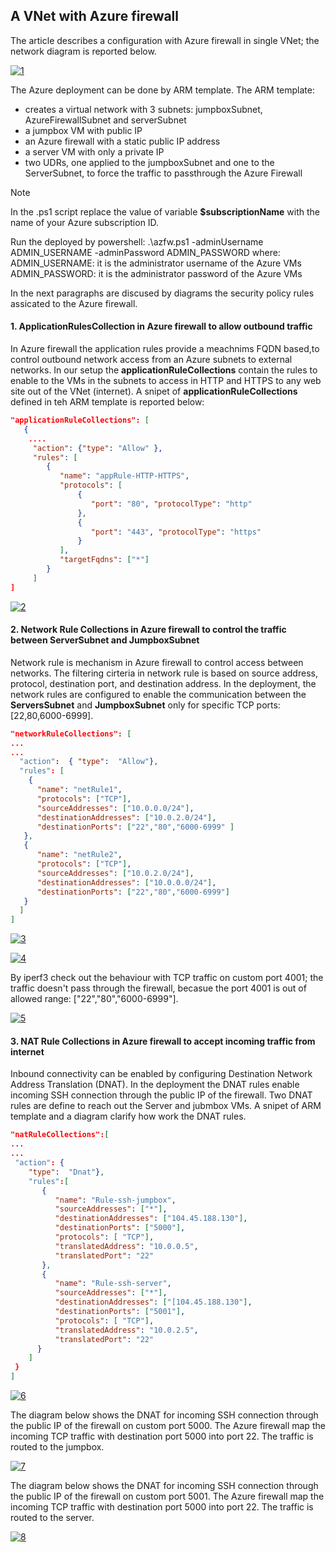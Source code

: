 <properties
pageTitle= 'Configuration with Azure firewall'
description= "ARM template to deploy a basic configuration with Azure firewall in single VNet"
documentationcenter: na
services=""
documentationCenter="na"
authors="fabferri"
manager=""
editor=""/>

<tags
   ms.service="configuration-Example-Azure"
   ms.devlang="na"
   ms.topic="article"
   ms.tgt_pltfrm="na"
   ms.workload="na"
   ms.date="11/01/2019"
   ms.author="fabferri" />

## A VNet with Azure firewall

The article describes a configuration with Azure firewall in single VNet; the network diagram is reported below.

[![1]][1]

The Azure deployment can be done by ARM template. The ARM template: 
* creates a virtual network with 3 subnets: jumpboxSubnet, AzureFirewallSubnet and serverSubnet 
* a jumpbox VM with public IP
* an Azure firewall with a static public IP address
* a server VM with only a private IP
* two UDRs, one applied to the jumpboxSubnet and one to the ServerSubnet, to force the traffic to passthrough the Azure Firewall

> [!NOTE]
> In the .ps1 script replace the value of variable **$subscriptionName** with the name of your Azure subscription ID.
> 
> Run the deployed by powershell:
> .\azfw.ps1 -adminUsername ADMIN_USERNAME -adminPassword ADMIN_PASSWORD
> where:
> ADMIN_USERNAME: it is the administrator username of the Azure VMs
> ADMIN_PASSWORD: it is the administrator password of the Azure VMs

In the next paragraphs are discused by diagrams the security policy rules assicated to the Azure firewall.

#### <a name="iperf3"></a>1. **ApplicationRulesCollection** in Azure firewall to allow outbound traffic
In Azure firewall the application rules provide a meachnims FQDN based,to control outbound network access from an Azure subnets to external networks.
In our setup the **applicationRuleCollections** contain the rules to enable to the VMs in the subnets to access in HTTP and HTTPS to any web site out of the VNet (internet).
A snipet of **applicationRuleCollections** defined in teh ARM template is reported below:

```json
"applicationRuleCollections": [
   {
    ....
     "action": {"type": "Allow" },
     "rules": [
        {
           "name": "appRule-HTTP-HTTPS",
           "protocols": [
               {
                  "port": "80", "protocolType": "http"
               },
               {
                  "port": "443", "protocolType": "https"
               }
           ],
           "targetFqdns": ["*"]
        }
     ]
]
````

[![2]][2]

#### <a name="iperf3"></a>2. Network Rule Collections in Azure firewall to control the traffic between ServerSubnet and JumpboxSubnet
Network rule is mechanism in Azure firewall to control access between networks. The filtering cirteria in network rule is based on source address, protocol, destination port, and destination address.
In the deployment, the network rules are configured to enable the communication between the **ServersSubnet** and **JumpboxSubnet** only for specific TCP ports:[22,80,6000-6999].

```json
"networkRuleCollections": [
...
...
  "action":  { "type":  "Allow"},
  "rules": [
    {
      "name": "netRule1",
      "protocols": ["TCP"],
      "sourceAddresses": ["10.0.0.0/24"],
      "destinationAddresses": ["10.0.2.0/24"],
      "destinationPorts": ["22","80","6000-6999" ]
   },
   {
      "name": "netRule2",
      "protocols": ["TCP"],
      "sourceAddresses": ["10.0.2.0/24"],
      "destinationAddresses": ["10.0.0.0/24"],
      "destinationPorts": ["22","80","6000-6999"]
   }
  ]
]
```
[![3]][3]


[![4]][4]

By iperf3 check out the behaviour with TCP traffic on custom port 4001; the traffic doesn't pass through the firewall, becasue the port 4001 is out of allowed range: ["22","80","6000-6999"].

[![5]][5]

#### <a name="iperf3"></a>3. NAT Rule Collections in Azure firewall to accept incoming traffic from internet
Inbound connectivity can be enabled by configuring Destination Network Address Translation (DNAT).
In the deployment the DNAT rules enable incoming SSH connection through the public IP of the firewall. Two DNAT rules are define to reach out the Server and jubmbox VMs. A snipet of ARM template and a diagram clarify how work the DNAT rules.

```json
"natRuleCollections":[
...
...
 "action": {
    "type":  "Dnat"},
    "rules":[
       {
          "name": "Rule-ssh-jumpbox",
          "sourceAddresses": ["*"],
          "destinationAddresses": ["104.45.188.130"],
          "destinationPorts": ["5000"],
          "protocols": [ "TCP"],
          "translatedAddress": "10.0.0.5",
          "translatedPort": "22"
       },
       {
          "name": "Rule-ssh-server",
          "sourceAddresses": ["*"],
          "destinationAddresses": ["[104.45.188.130"],
          "destinationPorts": ["5001"],
          "protocols": [ "TCP"],
          "translatedAddress": "10.0.2.5",
          "translatedPort": "22"
      }
    ]
 }
]
```


[![6]][6]

The diagram below shows the DNAT for incoming SSH connection through the public IP of the firewall on custom port 5000.
The Azure firewall map the incoming TCP traffic with destination port 5000 into port 22. The traffic is routed to the jumpbox.

[![7]][7]

The diagram below shows the DNAT for incoming SSH connection through the public IP of the firewall on custom port 5001.
The Azure firewall map the incoming TCP traffic with destination port 5000 into port 22. The traffic is routed to the  server.

[![8]][8]

<!--Image References-->

[1]: ./media/network-diagram.png "network diagram"
[2]: ./media/application-rules.png "application rules collection in Azure firewall"
[3]: ./media/network-rules1.png "network rules collection in Azure firewall"
[4]: ./media/network-rules2.png "network rules collection in Azure firewall"
[5]: ./media/network-rules-deny.png "network rules collection in Azure firewall"
[6]: ./media/dnat-rules.png "NAT rules collection in Azure firewall"
[7]: ./media/dnat1.png "NAT rules collection in Azure firewall"
[8]: ./media/dnat2.png "NAT rules collection in Azure firewall"
<!--Link References-->

